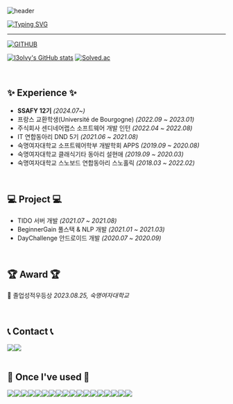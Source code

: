 ![header](https://capsule-render.vercel.app/api?type=shark&color=timeGradient&text=&animation=twinkling&height=70)

[![Typing SVG](https://readme-typing-svg.demolab.com?font=Alkatra&weight=500&size=45&duration=4000&pause=3&color=ff889a&center=false&vCenter=false&multiline=true&repeat=true&width=1000&height=100&lines=Welcome+to+l3olvy's+GitHub!😁)](https://git.io/typing-svg)
 
<div align="left">
 
 ---
     
[![GITHUB](https://hits.seeyoufarm.com/api/count/incr/badge.svg?url=https%3A%2F%2Fgithub.com%2Fl3olvy%2Fhit-counter&count_bg=%23ff889a&title_bg=%23555555&icon=github.svg&icon_color=%23ff889a&title=GITHUB&edge_flat=false)](https://github.com/l3olvy)


<!-- [![l3olvy's languages](https://github-readme-stats.vercel.app/api/top-langs/?username=l3olvy&layout=compact&theme=nord&hide_border=true&langs_count=10)](https://github.com/l3olvy/github-readme-stats) -->

[![l3olvy's GitHub stats](https://github-readme-stats.vercel.app/api?username=l3olvy&theme=onedark&hide_border=true&count_private=true)](https://github.com/l3olvy/github-readme-stats) [![Solved.ac](http://mazassumnida.wtf/api/v2/generate_badge?boj=qhsl99)](https://solved.ac/qhsl99)
 
<br>

## ✨ Experience ✨
- **SSAFY 12기** _(2024.07~)_
- 프랑스 교환학생(Université de Bourgogne) _(2022.09 ~ 2023.01)_
- 주식회사 센디네어랩스 소프트웨어 개발 인턴 _(2022.04 ~ 2022.08)_
- IT 연합동아리 DND 5기 _(2021.06 ~ 2021.08)_
- 숙명여자대학교 소프트웨어학부 개발학회 APPS _(2019.09 ~ 2020.08)_
- 숙명여자대학교 클래식기타 동아리 설현애 _(2019.09 ~ 2020.03)_
- 숙명여자대학교 스노보드 연합동아리 스노홀릭 _(2018.03 ~ 2022.02)_

<br>

## 💻 Project 💻
- TIDO 서버 개발 _(2021.07 ~ 2021.08)_
- BeginnerGain 풀스택 & NLP 개발 _(2021.01 ~ 2021.03)_
- DayChallenge 안드로이드 개발 _(2020.07 ~ 2020.09)_

<br>

## 🏆 Award 🏆

🏅 졸업성적우등상 *2023.08.25, 숙명여자대학교*

<br>
 
## 📞 Contact 📞
<div style="display:flex; flex-direction:row;">
    <a href="https://www.instagram.com/l3olvy/">
        <img src="https://img.shields.io/badge/Instagram-E4405F?style=for-the-badge&logo=Instagram&logoColor=white"> 
    </a>
    <a href="mailto:qhsl0615@naver.com">
        <img src="https://img.shields.io/badge/Naver-03C75A?style=for-the-badge&logo=naver&logoColor=white"> 
    </a>
</div><br>
    
## 🔨 Once I've used 🔨
<div style="display:flex; flex-direction:row;">
    <img src="https://img.shields.io/badge/oracle-F80000?style=for-the-badge&logo=oracle&logoColor=white"> 
    <img src="https://img.shields.io/badge/mysql-4479A1?style=for-the-badge&logo=mysql&logoColor=white"> 
    <br>
    <img src="https://img.shields.io/badge/Amazon AWS-232F3E?style=for-the-badge&logo=amazon aws&logoColor=white"> 
    <img src="https://img.shields.io/badge/Amazon EC2-FF9900?style=for-the-badge&logo=amazon ec2&logoColor=white"> 
    <img src="https://img.shields.io/badge/Amazon RDS-527FFF?style=for-the-badge&logo=amazon rds&logoColor=white">
    <img src="https://img.shields.io/badge/Amazon S3-569A31?style=for-the-badge&logo=amazon s3&logoColor=white">
    <br>
    <img src="https://img.shields.io/badge/html5-E34F26?style=flat-square&logo=html5&logoColor=white"> 
    <img src="https://img.shields.io/badge/css-1572B6?style=flat-square&logo=css3&logoColor=white"> 
    <img src="https://img.shields.io/badge/javascript-F7DF1E?style=flat-square&logo=javascript&logoColor=black"> 
    <img src="https://img.shields.io/badge/Tailwind Css-06B6D4?style=flat-square&logo=tailwindcss&logoColor=white">
    <img src="https://img.shields.io/badge/React-61DAFB?style=flat-square&logo=react&logoColor=white">
    <img src="https://img.shields.io/badge/Vue.js-4FC08D?style=flat-square&logo=vue.js&logoColor=white">
    <img src="https://img.shields.io/badge/Node.js-5FA04E?style=flat-square&logo=node.js&logoColor=black">
    <br>
    <img src="https://img.shields.io/badge/java-007396?style=for-the-badge&logo=java&logoColor=white">
    <img src="https://img.shields.io/badge/Dart-0175C2?style=for-the-badge&logo=dart&logoColor=white">
    <img src="https://img.shields.io/badge/Andoid Studio-3DDC84?style=flat-square&logo=android studio&logoColor=white">
    <img src="https://img.shields.io/badge/Flutter-02569B?style=flat-square&logo=flutter&logoColor=white">
    <img src="https://img.shields.io/badge/Python-3776AB?style=flat-square&logo=python&logoColor=white"> 
    <br>
</div><br>
</div>
